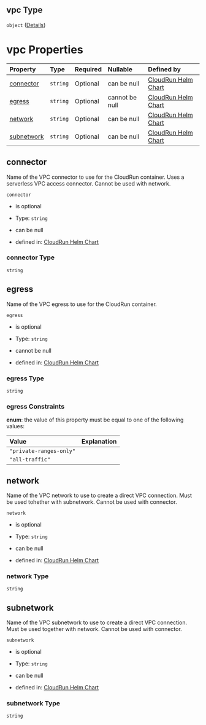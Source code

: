 ## vpc Type

`object` ([Details](index.md))

# vpc Properties

| Property                  | Type     | Required | Nullable       | Defined by                                                                                                                                                |
| :------------------------ | :------- | :------- | :------------- | :-------------------------------------------------------------------------------------------------------------------------------------------------------- |
| [connector](#connector)   | `string` | Optional | can be null    | [CloudRun Helm Chart](connector.md "https://github.com/helmless/google-cloudrun#/properties/vpc/properties/connector")   |
| [egress](#egress)         | `string` | Optional | cannot be null | [CloudRun Helm Chart](egress.md "https://github.com/helmless/google-cloudrun#/properties/vpc/properties/egress")         |
| [network](#network)       | `string` | Optional | can be null    | [CloudRun Helm Chart](network.md "https://github.com/helmless/google-cloudrun#/properties/vpc/properties/network")       |
| [subnetwork](#subnetwork) | `string` | Optional | can be null    | [CloudRun Helm Chart](subnetwork.md "https://github.com/helmless/google-cloudrun#/properties/vpc/properties/subnetwork") |

## connector

Name of the VPC connector to use for the CloudRun container. Uses a serverless VPC access connector. Cannot be used with network.

`connector`

* is optional

* Type: `string`

* can be null

* defined in: [CloudRun Helm Chart](connector.md "https://github.com/helmless/google-cloudrun#/properties/vpc/properties/connector")

### connector Type

`string`

## egress

Name of the VPC egress to use for the CloudRun container.

`egress`

* is optional

* Type: `string`

* cannot be null

* defined in: [CloudRun Helm Chart](egress.md "https://github.com/helmless/google-cloudrun#/properties/vpc/properties/egress")

### egress Type

`string`

### egress Constraints

**enum**: the value of this property must be equal to one of the following values:

| Value                   | Explanation |
| :---------------------- | :---------- |
| `"private-ranges-only"` |             |
| `"all-traffic"`         |             |

## network

Name of the VPC network to use to create a direct VPC connection. Must be used tohether with subnetwork. Cannot be used with connector.

`network`

* is optional

* Type: `string`

* can be null

* defined in: [CloudRun Helm Chart](network.md "https://github.com/helmless/google-cloudrun#/properties/vpc/properties/network")

### network Type

`string`

## subnetwork

Name of the VPC subnetwork to use to create a direct VPC connection. Must be used together with network. Cannot be used with connector.

`subnetwork`

* is optional

* Type: `string`

* can be null

* defined in: [CloudRun Helm Chart](subnetwork.md "https://github.com/helmless/google-cloudrun#/properties/vpc/properties/subnetwork")

### subnetwork Type

`string`
